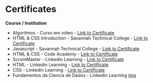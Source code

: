 # Certificates

**Course / Institution**

* Algoritmos - Curso em video - [Link to Certificate](./doc/algoritmo-cursoemvideo.md)
* HTML & CSS Introduction - Savannah Technical College - [Link to Certificate](./img/)
* Javascript - Savannah Technical College - [Link to Certificate]()
* HTML & CSS - Code Academy - [Link to Certificate]()
* ScrumMaster - Linkedin Learning - [Link to Certificate](./img/CertificadoDeConclusao_ScrumMaster.pdf)
* HTML - Linkedin Learning - [Link to Certificate](./img/CertificadoDeConclusao_HTML%20Formacao%20Basica.pdf)
* CSS - Linkedin Learning - [Link to Certificate](./img/CertificadoDeConclusao_Descubra_o_CSS.pdf)
* Fundamentos da Ciencia de Dados - Linkedin Learning [img](./img/CertificadoDeConclusao_FundamentosdaCienciadeDados.pdf)
